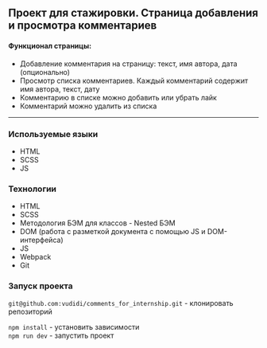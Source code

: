 ## Проект для стажировки. Страница добавления и просмотра комментариев

#### Функционал страницы: 
* Добавление комментария на страницу: текст, имя автора, дата (опционально)
* Просмотр списка комментариев. Каждый комментарий содержит имя автора, текст, дату
* Комментарию в списке можно добавить или убрать лайк
* Комментарий можно удалить из списка
____

### Используемые языки ##
* HTML
* SCSS
* JS

### Технологии ##
* HTML
* SCSS
* Методология БЭМ для классов - Nested БЭМ
* DOM (работа с разметкой документа с помощью JS и DOM-интерфейса)
* JS
* Webpack
* Git

### Запуск проекта

`git@github.com:vudidi/comments_for_internship.git` - клонировать репозиторий

`npm install` - установить зависимости  
`npm run dev` - запустить проект
